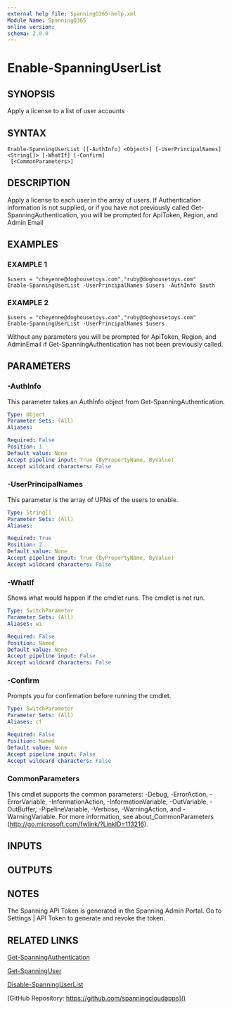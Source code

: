 ```yaml
---
external help file: SpanningO365-help.xml
Module Name: SpanningO365
online version:
schema: 2.0.0
---
```


# Enable-SpanningUserList

## SYNOPSIS
Apply a license to a list of user accounts

## SYNTAX

```
Enable-SpanningUserList [[-AuthInfo] <Object>] [-UserPrincipalNames] <String[]> [-WhatIf] [-Confirm]
 [<CommonParameters>]
```

## DESCRIPTION
Apply a license to each user in the array of users.
If Authentication information is not supplied, or if you have not previously called Get-SpanningAuthentication, you will be prompted for ApiToken, Region, and Admin Email

## EXAMPLES

### EXAMPLE 1
```
$users = "cheyenne@doghousetoys.com","ruby@doghousetoys.com"
Enable-SpanningUserList -UserPrincipalNames $users -AuthInfo $auth
```

### EXAMPLE 2
```
$users = "cheyenne@doghousetoys.com","ruby@doghousetoys.com"
Enable-SpanningUserList -UserPrincipalNames $users
```

Without any parameters you will be prompted for ApiToken, Region, and AdminEmail if Get-SpanningAuthentication has not been previously called.

## PARAMETERS

### -AuthInfo
This parameter takes an AuthInfo object from Get-SpanningAuthentication.

```yaml
Type: Object
Parameter Sets: (All)
Aliases:

Required: False
Position: 1
Default value: None
Accept pipeline input: True (ByPropertyName, ByValue)
Accept wildcard characters: False
```

### -UserPrincipalNames
This parameter is the array of UPNs of the users to enable.

```yaml
Type: String[]
Parameter Sets: (All)
Aliases:

Required: True
Position: 2
Default value: None
Accept pipeline input: True (ByPropertyName, ByValue)
Accept wildcard characters: False
```

### -WhatIf
Shows what would happen if the cmdlet runs.
The cmdlet is not run.

```yaml
Type: SwitchParameter
Parameter Sets: (All)
Aliases: wi

Required: False
Position: Named
Default value: None
Accept pipeline input: False
Accept wildcard characters: False
```

### -Confirm
Prompts you for confirmation before running the cmdlet.

```yaml
Type: SwitchParameter
Parameter Sets: (All)
Aliases: cf

Required: False
Position: Named
Default value: None
Accept pipeline input: False
Accept wildcard characters: False
```

### CommonParameters
This cmdlet supports the common parameters: -Debug, -ErrorAction, -ErrorVariable, -InformationAction, -InformationVariable, -OutVariable, -OutBuffer, -PipelineVariable, -Verbose, -WarningAction, and -WarningVariable.
For more information, see about_CommonParameters (http://go.microsoft.com/fwlink/?LinkID=113216).

## INPUTS

## OUTPUTS

## NOTES
The Spanning API Token is generated in the Spanning Admin Portal.
Go to Settings | API Token to generate and revoke the token.

## RELATED LINKS

[Get-SpanningAuthentication]()

[Get-SpanningUser]()

[Disable-SpanningUserList]()

[GitHub Repository: https://github.com/spanningcloudapps]()

